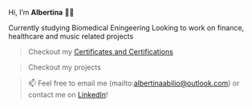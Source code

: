 Hi, I’m **Albertina** 👋🏾

Currently studying Biomedical Eningeering
Looking to work on finance, healthcare and music related projects

> Checkout my [Certificates and Certifications](https://github.com/albertinaabilio/certificates-certifications/blob/main/README.md)

> Checkout my projects

> 📫 Feel free to email me (mailto:albertinaabilio@outlook.com) or contact me on [LinkedIn](https://www.linkedin.com/in/albertina-abilio/)!

<!---
albertinaabilio/albertinaabilio is a ✨ special ✨ repository because its `README.md` (this file) appears on your GitHub profile.
You can click the Preview link to take a look at your changes.
--->
